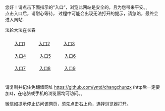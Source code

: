 您好！请点击下面指示的“入口”，浏览此网站是安全的，且为您带来平安。。 <br/>
点击入口后，请耐心等待， 过程中可能会出现无法打开的提示，请忽略，最终会进入网站. </br>

法轮大法在长春<br/>
<div style="padding:10px"><a style="margin:20px" target="_blank" href="https://d2aqhkc6yg60hq.cloudfront.net/2Qpsp?plgjnvx" id="ccLink1" rel="nofollow">入口1</a> <a target="_blank" style="margin:20px" href="https://d29ntlr2uv66n9.cloudfront.net/2Qpsp?snhwi" id="ccLink2" rel="nofollow">入口2</a> <a style="margin:20px" target="_blank" href="https://d2ikgnlm6ap9ww.cloudfront.net/2Qpsp?ijdxsup" id="ccLink3" rel="nofollow">入口3</a></div>

<div style="padding:10px" ><a style="margin:20px" target="_blank" href="https://d2aqhkc6yg60hq.cloudfront.net/2Qpsp?plgjnvx" id="ccLink4" rel="nofollow">入口4</a> <a style="margin:20px" href="https://d29ntlr2uv66n9.cloudfront.net/2Qpsp?snhwi" target="_blank" id="ccLink5" rel="nofollow">入口5</a> <a style="margin:20px" href="https://d2ikgnlm6ap9ww.cloudfront.net/2Qpsp?ijdxsup" target="_blank" id="ccLink6" rel="nofollow">入口6</a></div>

<div style="padding:10px"><a style="margin:20px" target="_blank" href="https://d2aqhkc6yg60hq.cloudfront.net/2Qpsp?plgjnvx" id="ccLink7" rel="nofollow">入口7</a> <a style="margin:20px" href="https://d29ntlr2uv66n9.cloudfront.net/2Qpsp?snhwi" target="_blank" id="ccLink8" rel="nofollow">入口8</a> <a style="margin:20px" target="_blank" href="https://d2ikgnlm6ap9ww.cloudfront.net/2Qpsp?ijdxsup" id="ccLink9" rel="nofollow">入口9</a></div>

<br/>



请复制并记住免翻墙网址 https://github.com/yntd/changchunzx (http后一定要加s)，在电脑或手机的浏览器均可访问。。<br/>

微信如提示停止访问该网页，须先点击右上角，选择浏览器打开。
